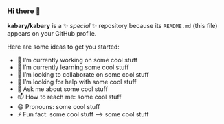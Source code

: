 ### Hi there 👋


**kabary/kabary** is a ✨ _special_ ✨ repository because its `README.md` (this file) appears on your GitHub profile.

Here are some ideas to get you started:

- 🔭 I’m currently working on some cool stuff
- 🌱 I’m currently learning some cool stuff
- 👯 I’m looking to collaborate on some cool stuff
- 🤔 I’m looking for help with some cool stuff
- 💬 Ask me about some cool stuff
- 📫 How to reach me: some cool stuff
- 😄 Pronouns: some cool stuff
- ⚡ Fun fact: some cool stuff
--> some cool stuff
